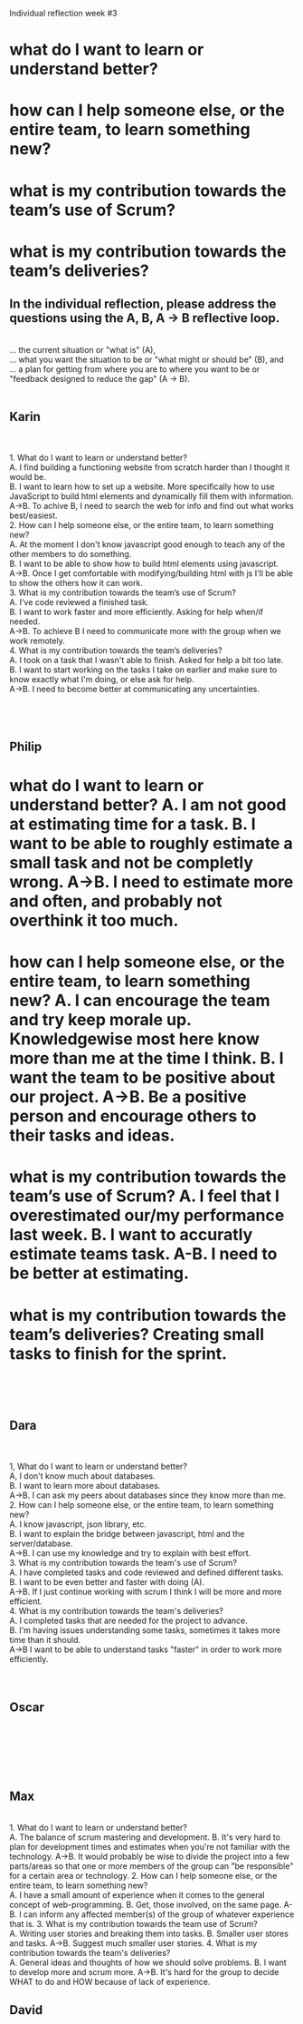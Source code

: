 Individual reflection week #3


<h1>what do I want to learn or understand better?</h>
<h1>how can I help someone else, or the entire team, to learn something new?</h>
<h1>what is my contribution towards the team’s use of Scrum?</h>
<h1>what is my contribution towards the team’s deliveries?</h>
<br>
<h2>In the individual reflection, please address the questions using the A, B, A -> B reflective loop.</h2> <br>
... the current situation or "what is" (A), <br>
... what you want the situation to be or "what might or should be" (B), and <br>
... a plan for getting from where you are to where you want to be or "feedback designed to reduce the gap" (A -> B).<br>
<br>
<h2>Karin</h2> 
<br>
<br>
    1. What do I want to learn or understand better?<br>
        A. I find building a functioning website from scratch harder than I thought it would be.<br>
        B. I want to learn how to set up a website. More specifically how to use JavaScript to build html elements and dynamically fill them with information.<br>
        A->B. To achive B, I need to search the web for info and find out what works best/easiest.<br>
    2. How can I help someone else, or the entire team, to learn something new?<br>
        A. At the moment I don't know javascript good enough to teach any of the other members to do something. <br>
        B. I want to be able to show how to build html elements using javascript.<br>
        A->B. Once I get comfortable with modifying/building html with js I'll be able to show the others how it can work. <br>
    3. What is my contribution towards the team’s use of Scrum?<br>
        A. I've code reviewed a finished task. <br>
        B. I want to work faster and more efficiently. Asking for help when/if needed.<br>
        A->B. To achieve B I need to communicate more with the group when we work remotely.<br>
    4. What is my contribution towards the team’s deliveries?<br>
        A. I took on a task that I wasn't able to finish. Asked for help a bit too late. <br>
		B. I want to start working on the tasks I take on earlier and make sure to know exactly what I'm doing, or else ask for help. <br>
		A->B. I need to become better at communicating any uncertainties. <br>
<br>
<br>
<br>
<h2>Philip</h2>
<h1>what do I want to learn or understand better?</h>
A. I am not good at estimating time for a task.
B. I want to be able to roughly estimate a small task and not be completly wrong.
A->B. I need to estimate more and often, and probably not overthink it too much.
<h1>how can I help someone else, or the entire team, to learn something new?</h>
A. I can encourage the team and try keep morale up. Knowledgewise most here know more than me at the time I think.
B. I want the team to be positive about our project.
A->B. Be a positive person and encourage others to their tasks and ideas.

<h1>what is my contribution towards the team’s use of Scrum?</h>
A. I feel that I overestimated our/my performance last week.
B. I want to accuratly estimate teams task.
A-B. I need to be better at estimating.

<h1>what is my contribution towards the team’s deliveries?</h>
Creating small tasks to finish for the sprint.

<br>
<br>
<br>
<h2>Dara</h2> 
<br>
<br>
    1, What do I want to learn or understand better?<br>
        A, I don't know much about databases.<br>
        B. I want to learn more about databases.<br>
        A->B. I can ask my peers about databases since they know more than me.<br>
    2. How can I help someone else, or the entire team, to learn something new?<br>
        A. I know javascript, json library, etc.<br>
        B. I want to explain the bridge between javascript, html and the server/database.<br>
        A->B. I can use my knowledge and try to explain with best effort.<br>
    3. What is my contribution towards the team's use of Scrum?<br>
        A. I have completed tasks and code reviewed and defined different tasks.<br>
        B. I want to be even better and faster with doing (A).<br>
        A->B. If I just continue working with scrum I think I will be more and more efficient.<br>
    4. What is my contribution towards the team's deliveries?<br>
        A. I completed tasks that are needed for the project to advance.<br>
        B. I'm having issues understanding some tasks, sometimes it takes more time than it should.<br>
        A->B I want to be able to understand tasks "faster" in order to work more efficiently.<br>
  
<br>
<br>
<h2>Oscar</h2>
<br>
<br>

		
<br>
<br> 
<br>
<h2>Max</h2>
<br>
	1. What do I want to learn or understand better?<br>
		A. The balance of scrum mastering and development.
		B. It's very hard to plan for development times and estimates when you're not familiar with the technology.
		A->B. It would probably be wise to divide the project into a few parts/areas so that one or more members of the group can "be responsible" for a certain area or technology.
 	2. How can I help someone else, or the entire team, to learn something new?<br>
		A. I have a small amount of experience when it comes to the general concept of web-programming.
		B. Get, those involved, on the same page.
		A-B. I can inform any affected member(s) of the group of whatever experience that is.
	3. What is my contribution towards the team use of Scrum? <br>
		A. Writing user stories and breaking them into tasks.
		B. Smaller user stores and tasks.
		A->B. Suggest much smaller user stories.
	4. What is my contribution towards the team's deliveries?<br>
		A. General ideas and thoughts of how we should solve problems.
		B. I want to develop more and scrum more.
		A->B. It's hard for the group to decide WHAT to do and HOW because of lack of experience.
<br>
<h2>David</h2>  
<br>

<br>
